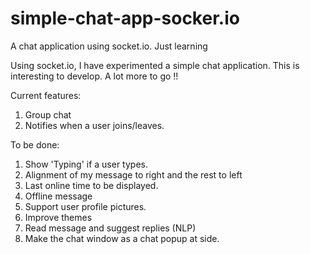 # simple-chat-app-socker.io
A chat application using socket.io. Just learning

Using socket.io, I have experimented a simple chat application. This is interesting to develop. A lot more to go !!

Current features:
1. Group chat
2. Notifies when a user joins/leaves.

To be done:
1. Show 'Typing' if a user types.
2. Alignment of my message to right and the rest to left 
3. Last online time to be displayed.
4. Offline message
5. Support user profile pictures.
6. Improve themes
7. Read message and suggest replies (NLP)
8. Make the chat window as a chat popup at side.
